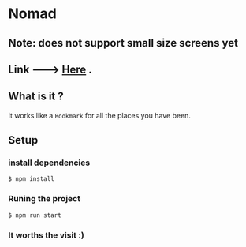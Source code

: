 # Nomad

## Note: does not support small size screens yet

## Link ---> [Here](https://nomad-azure.vercel.app/) .

## What is it ?

It works like a `Bookmark` for all the places you have been. 

## Setup

### install dependencies

    $ npm install

### Runing the project

    $ npm run start

### It worths the visit :)
